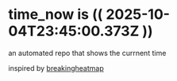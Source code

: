 # time_now is (( 2025-10-04T23:45:00.373Z ))

an automated repo that shows the currnent time

inspired by [breakingheatmap](https://github.com/breakingheatmap/breakingheatmap)